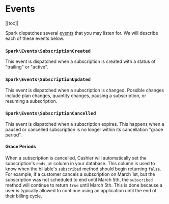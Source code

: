 # Events

[[toc]]

Spark dispatches several [events](https://laravel.com/docs/events) that you may listen for. We will describe each of these events below.

### `Spark\Events\SubscriptionCreated`

This event is dispatched when a subscription is created with a status of "trailing" or "active".

### `Spark\Events\SubscriptionUpdated`

This event is dispatched when a subscription is changed. Possible changes include plan changes, quantity changes, pausing a subscription, or resuming a subscription.

### `Spark\Events\SubscriptionCancelled`

This event is dispatched when a subscription expires. This happens when a paused or cancelled subscription is no longer within its cancellation "grace period".

#### Grace Periods

When a subscription is cancelled, Cashier will automatically set the subscription's `ends_at` column in your database. This column is used to know when the billable's `subscribed` method should begin returning `false`. For example, if a customer cancels a subscription on March 1st, but the subscription was not scheduled to end until March 5th, the `subscribed` method will continue to return `true` until March 5th. This is done because a user is typically allowed to continue using an application until the end of their billing cycle.